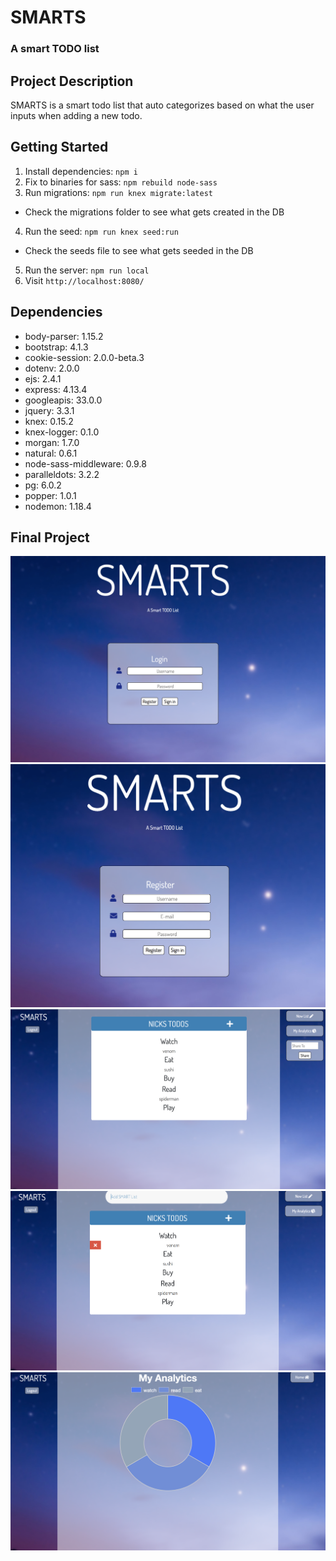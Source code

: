 # SMARTS
### A smart TODO list

## Project Description

SMARTS is a smart todo list that auto categorizes based on what the user inputs when adding a new todo.

## Getting Started

1. Install dependencies: `npm i`
2. Fix to binaries for sass: `npm rebuild node-sass`
3. Run migrations: `npm run knex migrate:latest`
  - Check the migrations folder to see what gets created in the DB
4. Run the seed: `npm run knex seed:run`
  - Check the seeds file to see what gets seeded in the DB
5. Run the server: `npm run local`
6. Visit `http://localhost:8080/`

## Dependencies
- body-parser: 1.15.2
- bootstrap: 4.1.3
- cookie-session: 2.0.0-beta.3
- dotenv: 2.0.0
- ejs: 2.4.1
- express: 4.13.4
- googleapis: 33.0.0
- jquery: 3.3.1
- knex: 0.15.2
- knex-logger: 0.1.0
- morgan: 1.7.0
- natural: 0.6.1
- node-sass-middleware: 0.9.8
- paralleldots: 3.2.2
- pg: 6.0.2
- popper: 1.0.1
- nodemon: 1.18.4

## Final Project
![login](https://github.com/NicolaMGH/SmartTodoList/blob/master/docs/Login.png)
![register](https://github.com/NicolaMGH/SmartTodoList/blob/master/docs/Register.png)
![todos](https://github.com/NicolaMGH/SmartTodoList/blob/master/docs/Todos.png)
![todos2](https://github.com/NicolaMGH/SmartTodoList/blob/master/docs/Todos2.png)
![analytics](https://github.com/NicolaMGH/SmartTodoList/blob/master/docs/Analytics.png)
